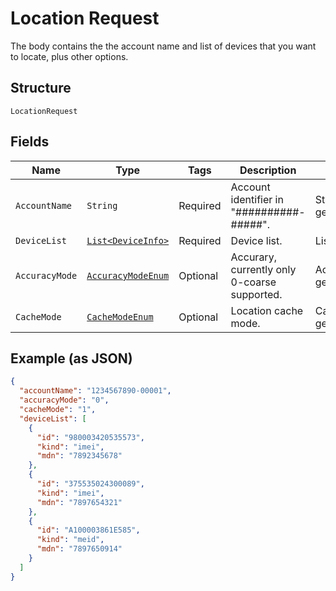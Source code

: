 
# Location Request

The body contains the the account name and list of devices that you want to locate, plus other options.

## Structure

`LocationRequest`

## Fields

| Name | Type | Tags | Description | Getter | Setter |
|  --- | --- | --- | --- | --- | --- |
| `AccountName` | `String` | Required | Account identifier in "##########-#####". | String getAccountName() | setAccountName(String accountName) |
| `DeviceList` | [`List<DeviceInfo>`](../../doc/models/device-info.md) | Required | Device list. | List<DeviceInfo> getDeviceList() | setDeviceList(List<DeviceInfo> deviceList) |
| `AccuracyMode` | [`AccuracyModeEnum`](../../doc/models/accuracy-mode-enum.md) | Optional | Accurary, currently only 0-coarse supported. | AccuracyModeEnum getAccuracyMode() | setAccuracyMode(AccuracyModeEnum accuracyMode) |
| `CacheMode` | [`CacheModeEnum`](../../doc/models/cache-mode-enum.md) | Optional | Location cache mode. | CacheModeEnum getCacheMode() | setCacheMode(CacheModeEnum cacheMode) |

## Example (as JSON)

```json
{
  "accountName": "1234567890-00001",
  "accuracyMode": "0",
  "cacheMode": "1",
  "deviceList": [
    {
      "id": "980003420535573",
      "kind": "imei",
      "mdn": "7892345678"
    },
    {
      "id": "375535024300089",
      "kind": "imei",
      "mdn": "7897654321"
    },
    {
      "id": "A100003861E585",
      "kind": "meid",
      "mdn": "7897650914"
    }
  ]
}
```

